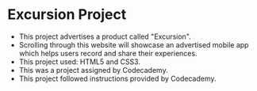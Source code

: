 # Excursion Project

- This project advertises a product called "Excursion".
- Scrolling through this website will showcase an advertised mobile app which helps users record and share their experiences.
- This project used: HTML5 and CSS3.
- This was a project assigned by Codecademy.
- This project followed instructions provided by Codecademy.
